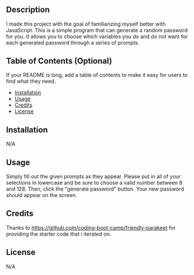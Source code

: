 # <Random Password Generator>

## Description

I made this project with the goal of familiarizing myself better with JavaScript. This is a simple program that can generate a random password for you. It allows you to choose which variables you do and do not want for each generated password through a series of prompts. 

## Table of Contents (Optional)

If your README is long, add a table of contents to make it easy for users to find what they need.

- [Installation](#installation)
- [Usage](#usage)
- [Credits](#credits)
- [License](#license)

## Installation

N/A
## Usage

Simply fill out the given prompts as they appear. Please put in all of your selections in lowercase and be sure to choose a valid number between 8 and 128. Then, click the "generate password" button. Your new password should appear on the screen.

## Credits

 Thanks to https://github.com/coding-boot-camp/friendly-parakeet for providing the starter code that i iterated on. 

## License
N/A

